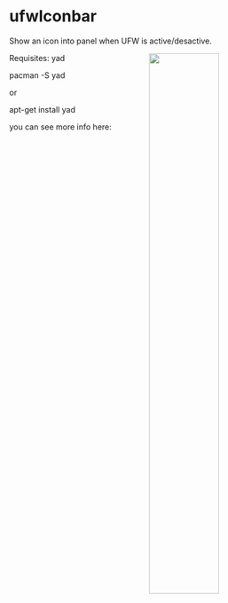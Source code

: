 # ufwIconbar
Show an icon into panel when UFW is active/desactive.
    
<img align="right" width="50%" src="images/screenshot.jpg">

Requisites:  yad

  pacman -S yad
     
  or
  
  apt-get install yad    

you can see more info here: 
